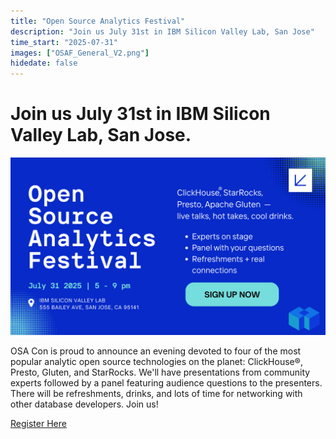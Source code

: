 ```yaml
---
title: "Open Source Analytics Festival"
description: "Join us July 31st in IBM Silicon Valley Lab, San Jose"
time_start: "2025-07-31"
images: ["OSAF_General_V2.png"]
hidedate: false
---
```



# Join us July 31st in IBM Silicon Valley Lab, San Jose.

<a href="https://lu.ma/wnsi90or" target="_blank" ><img src="OSAF_General_V2.png" alt="OSAF" class="img-fluid" /></a>

​OSA Con is proud to announce an evening devoted to four of the most popular analytic open source technologies on the planet: ClickHouse®, Presto, Gluten, and StarRocks. We'll have presentations from community experts followed by a panel featuring audience questions to the presenters. There will be refreshments, drinks, and lots of time for networking with other database developers. Join us!

[Register Here](https://lu.ma/wnsi90or)




##  